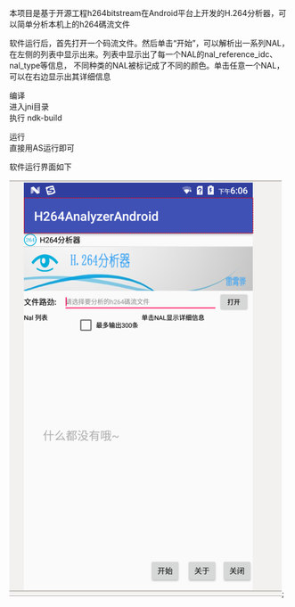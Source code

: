 本项目是基于开源工程h264bitstream在Android平台上开发的H.264分析器，可以简单分析本机上的h264碼流文件

软件运行后，首先打开一个码流文件。然后单击“开始”，可以解析出一系列NAL，在左侧的列表中显示出来。列表中显示出了每一个NAL的nal_reference_idc、nal_type等信息，
不同种类的NAL被标记成了不同的颜色。单击任意一个NAL，可以在右边显示出其详细信息

编译 \
   进入jni目录 \
   执行 ndk-build

运行 \
   直接用AS运行即可

软件运行界面如下

 ![dsaf](Selection_003.png);

